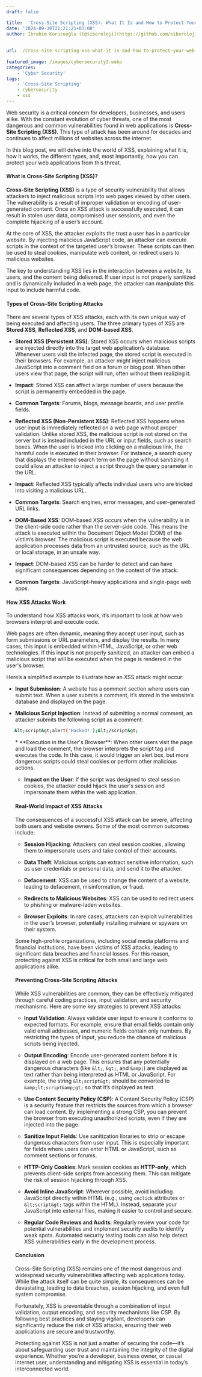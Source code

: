 ```yaml
---
draft: false

title:  'Cross-Site Scripting (XSS): What It Is and How to Protect Your Web Applications'
date: '2024-09-30T21:21:21+03:00'
author: İbrahim Korucuoğlu ([@siberoloji](https://github.com/siberoloji))
 
 
url:  /cross-site-scripting-xss-what-it-is-and-how-to-protect-your-web-applications/
 
featured_image: /images/cybersecurity2.webp
categories:
    - 'Cyber Security'
tags:
    - 'Cross-Site Scripting'
    - cybersecurity
    - xss
---
```



Web security is a critical concern for developers, businesses, and users alike. With the constant evolution of cyber threats, one of the most dangerous and common vulnerabilities found in web applications is **Cross-Site Scripting (XSS)**. This type of attack has been around for decades and continues to affect millions of websites across the internet.



In this blog post, we will delve into the world of XSS, explaining what it is, how it works, the different types, and, most importantly, how you can protect your web applications from this threat.




#### **What is Cross-Site Scripting (XSS)?**



**Cross-Site Scripting (XSS)** is a type of security vulnerability that allows attackers to inject malicious scripts into web pages viewed by other users. The vulnerability is a result of improper validation or encoding of user-generated content. Once an XSS attack is successfully executed, it can result in stolen user data, compromised user sessions, and even the complete hijacking of a user’s account.



At the core of XSS, the attacker exploits the trust a user has in a particular website. By injecting malicious JavaScript code, an attacker can execute scripts in the context of the targeted user’s browser. These scripts can then be used to steal cookies, manipulate web content, or redirect users to malicious websites.



The key to understanding XSS lies in the interaction between a website, its users, and the content being delivered. If user input is not properly sanitized and is dynamically included in a web page, the attacker can manipulate this input to include harmful code.




#### **Types of Cross-Site Scripting Attacks**



There are several types of XSS attacks, each with its own unique way of being executed and affecting users. The three primary types of XSS are **Stored XSS**, **Reflected XSS**, and **DOM-based XSS**.


* **Stored XSS (Persistent XSS)**: Stored XSS occurs when malicious scripts are injected directly into the target web application’s database. Whenever users visit the infected page, the stored script is executed in their browsers. For example, an attacker might inject malicious JavaScript into a comment field on a forum or blog post. When other users view that page, the script will run, often without them realizing it.



* **Impact**: Stored XSS can affect a large number of users because the script is permanently embedded in the page.

* **Common Targets**: Forums, blogs, message boards, and user profile fields.



* **Reflected XSS (Non-Persistent XSS)**: Reflected XSS happens when user input is immediately reflected on a web page without proper validation. Unlike stored XSS, the malicious script is not stored on the server but is instead included in the URL or input fields, such as search boxes. When the user is tricked into clicking on a malicious link, the harmful code is executed in their browser. For instance, a search query that displays the entered search term on the page without sanitizing it could allow an attacker to inject a script through the query parameter in the URL.



* **Impact**: Reflected XSS typically affects individual users who are tricked into visiting a malicious URL.

* **Common Targets**: Search engines, error messages, and user-generated URL links.



* **DOM-Based XSS**: DOM-based XSS occurs when the vulnerability is in the client-side code rather than the server-side code. This means the attack is executed within the Document Object Model (DOM) of the victim’s browser. The malicious script is executed because the web application processes data from an untrusted source, such as the URL or local storage, in an unsafe way.



* **Impact**: DOM-based XSS can be harder to detect and can have significant consequences depending on the context of the attack.

* **Common Targets**: JavaScript-heavy applications and single-page web apps.





#### **How XSS Attacks Work**



To understand how XSS attacks work, it’s important to look at how web browsers interpret and execute code.



Web pages are often dynamic, meaning they accept user input, such as form submissions or URL parameters, and display the results. In many cases, this input is embedded within HTML, JavaScript, or other web technologies. If this input is not properly sanitized, an attacker can embed a malicious script that will be executed when the page is rendered in the user's browser.



Here’s a simplified example to illustrate how an XSS attack might occur:


* **Input Submission**: A website has a comment section where users can submit text. When a user submits a comment, it’s stored in the website’s database and displayed on the page.

* **Malicious Script Injection**: Instead of submitting a normal comment, an attacker submits the following script as a comment:



```bash
   &lt;script&gt;alert('Hacked!');&lt;/script&gt;
```


<!-- wp:list {"ordered":true,"start":3} -->
<ol start="3" class="wp-block-list">* **Execution in the User's Browser**: When other users visit the page and load the comment, the browser interprets the script tag and executes the code. In this case, it would trigger an alert box, but more dangerous scripts could steal cookies or perform other malicious actions.

* **Impact on the User**: If the script was designed to steal session cookies, the attacker could hijack the user's session and impersonate them within the web application.





#### **Real-World Impact of XSS Attacks**



The consequences of a successful XSS attack can be severe, affecting both users and website owners. Some of the most common outcomes include:


* **Session Hijacking**: Attackers can steal session cookies, allowing them to impersonate users and take control of their accounts.

* **Data Theft**: Malicious scripts can extract sensitive information, such as user credentials or personal data, and send it to the attacker.

* **Defacement**: XSS can be used to change the content of a website, leading to defacement, misinformation, or fraud.

* **Redirects to Malicious Websites**: XSS can be used to redirect users to phishing or malware-laden websites.

* **Browser Exploits**: In rare cases, attackers can exploit vulnerabilities in the user’s browser, potentially installing malware or spyware on their system.




Some high-profile organizations, including social media platforms and financial institutions, have been victims of XSS attacks, leading to significant data breaches and financial losses. For this reason, protecting against XSS is critical for both small and large web applications alike.




#### **Preventing Cross-Site Scripting Attacks**



While XSS vulnerabilities are common, they can be effectively mitigated through careful coding practices, input validation, and security mechanisms. Here are some key strategies to prevent XSS attacks:


* **Input Validation**: Always validate user input to ensure it conforms to expected formats. For example, ensure that email fields contain only valid email addresses, and numeric fields contain only numbers. By restricting the types of input, you reduce the chance of malicious scripts being injected.

* **Output Encoding**: Encode user-generated content before it is displayed on a web page. This ensures that any potentially dangerous characters (like `&lt;`, `&gt;`, and `&amp;`) are displayed as text rather than being interpreted as HTML or JavaScript. For example, the string `&lt;script&gt;` should be converted to `&amp;lt;script&amp;gt;` so that it’s displayed as text.

* **Use Content Security Policy (CSP)**: A Content Security Policy (CSP) is a security feature that restricts the sources from which a browser can load content. By implementing a strong CSP, you can prevent the browser from executing unauthorized scripts, even if they are injected into the page.

* **Sanitize Input Fields**: Use sanitization libraries to strip or escape dangerous characters from user input. This is especially important for fields where users can enter HTML or JavaScript, such as comment sections or forums.

* **HTTP-Only Cookies**: Mark session cookies as **HTTP-only**, which prevents client-side scripts from accessing them. This can mitigate the risk of session hijacking through XSS.

* **Avoid Inline JavaScript**: Wherever possible, avoid including JavaScript directly within HTML (e.g., using `onclick` attributes or `&lt;script&gt;` tags within the HTML). Instead, separate your JavaScript into external files, making it easier to control and secure.

* **Regular Code Reviews and Audits**: Regularly review your code for potential vulnerabilities and implement security audits to identify weak spots. Automated security testing tools can also help detect XSS vulnerabilities early in the development process.





#### **Conclusion**



Cross-Site Scripting (XSS) remains one of the most dangerous and widespread security vulnerabilities affecting web applications today. While the attack itself can be quite simple, its consequences can be devastating, leading to data breaches, session hijacking, and even full system compromise.



Fortunately, XSS is preventable through a combination of input validation, output encoding, and security mechanisms like CSP. By following best practices and staying vigilant, developers can significantly reduce the risk of XSS attacks, ensuring their web applications are secure and trustworthy.



Protecting against XSS is not just a matter of securing the code—it’s about safeguarding user trust and maintaining the integrity of the digital experience. Whether you’re a developer, business owner, or casual internet user, understanding and mitigating XSS is essential in today’s interconnected world.
